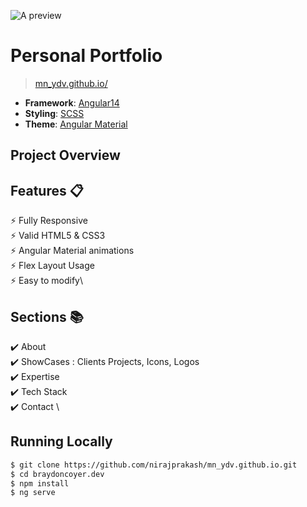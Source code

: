 ![A preview](https://github.com/nirajprakash/mn_ydv.github.io/blob/main/images/banner.png)

# Personal Portfolio 
> [mn_ydv.github.io/](https://mn_ydv.github.io/)

- **Framework**: [Angular14](https://angular.io/)
- **Styling**: [SCSS](https://sass-lang.com/)
- **Theme**: [Angular Material](https://material.angular.io/)

## Project Overview

## Features 📋
⚡️ Fully Responsive\
⚡️ Valid HTML5 & CSS3\
⚡️ Angular Material animations\
⚡️ Flex Layout Usage\
⚡️ Easy to modify\

## Sections 📚
✔️ About\
✔️ ShowCases : Clients Projects, Icons, Logos \
✔️ Expertise \
✔️ Tech Stack \
✔️ Contact \

## Running Locally

```bash
$ git clone https://github.com/nirajprakash/mn_ydv.github.io.git
$ cd braydoncoyer.dev
$ npm install
$ ng serve
```
